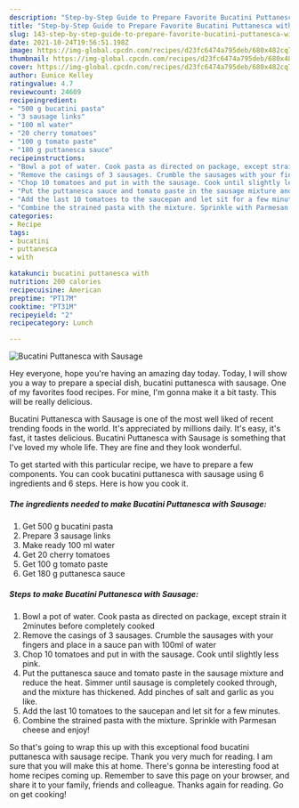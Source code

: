 ```yaml
---
description: "Step-by-Step Guide to Prepare Favorite Bucatini Puttanesca with Sausage"
title: "Step-by-Step Guide to Prepare Favorite Bucatini Puttanesca with Sausage"
slug: 143-step-by-step-guide-to-prepare-favorite-bucatini-puttanesca-with-sausage
date: 2021-10-24T19:56:51.198Z
image: https://img-global.cpcdn.com/recipes/d23fc6474a795deb/680x482cq70/bucatini-puttanesca-with-sausage-recipe-main-photo.jpg
thumbnail: https://img-global.cpcdn.com/recipes/d23fc6474a795deb/680x482cq70/bucatini-puttanesca-with-sausage-recipe-main-photo.jpg
cover: https://img-global.cpcdn.com/recipes/d23fc6474a795deb/680x482cq70/bucatini-puttanesca-with-sausage-recipe-main-photo.jpg
author: Eunice Kelley
ratingvalue: 4.7
reviewcount: 24609
recipeingredient:
- "500 g bucatini pasta"
- "3 sausage links"
- "100 ml water"
- "20 cherry tomatoes"
- "100 g tomato paste"
- "180 g puttanesca sauce"
recipeinstructions:
- "Bowl a pot of water. Cook pasta as directed on package, except strain it 2minutes before completely cooked"
- "Remove the casings of 3 sausages. Crumble the sausages with your fingers and place in a sauce pan with 100ml of water"
- "Chop 10 tomatoes and put in with the sausage. Cook until slightly less pink."
- "Put the puttanesca sauce and tomato paste in the sausage mixture and reduce the heat. Simmer until sausage is completely cooked through, and the mixture has thickened. Add pinches of salt and garlic as you like."
- "Add the last 10 tomatoes to the saucepan and let sit for a few minutes."
- "Combine the strained pasta with the mixture. Sprinkle with Parmesan cheese and enjoy!"
categories:
- Recipe
tags:
- bucatini
- puttanesca
- with

katakunci: bucatini puttanesca with 
nutrition: 200 calories
recipecuisine: American
preptime: "PT17M"
cooktime: "PT31M"
recipeyield: "2"
recipecategory: Lunch

---
```



![Bucatini Puttanesca with Sausage](https://img-global.cpcdn.com/recipes/d23fc6474a795deb/680x482cq70/bucatini-puttanesca-with-sausage-recipe-main-photo.jpg)

Hey everyone, hope you're having an amazing day today. Today, I will show you a way to prepare a special dish, bucatini puttanesca with sausage. One of my favorites food recipes. For mine, I'm gonna make it a bit tasty. This will be really delicious.

Bucatini Puttanesca with Sausage is one of the most well liked of recent trending foods in the world. It's appreciated by millions daily. It's easy, it's fast, it tastes delicious. Bucatini Puttanesca with Sausage is something that I've loved my whole life. They are fine and they look wonderful.




To get started with this particular recipe, we have to prepare a few components. You can cook bucatini puttanesca with sausage using 6 ingredients and 6 steps. Here is how you cook it.

<!--inarticleads1-->

##### The ingredients needed to make Bucatini Puttanesca with Sausage:

1. Get 500 g bucatini pasta
1. Prepare 3 sausage links
1. Make ready 100 ml water
1. Get 20 cherry tomatoes
1. Get 100 g tomato paste
1. Get 180 g puttanesca sauce




<!--inarticleads2-->

##### Steps to make Bucatini Puttanesca with Sausage:

1. Bowl a pot of water. Cook pasta as directed on package, except strain it 2minutes before completely cooked
1. Remove the casings of 3 sausages. Crumble the sausages with your fingers and place in a sauce pan with 100ml of water
1. Chop 10 tomatoes and put in with the sausage. Cook until slightly less pink.
1. Put the puttanesca sauce and tomato paste in the sausage mixture and reduce the heat. Simmer until sausage is completely cooked through, and the mixture has thickened. Add pinches of salt and garlic as you like.
1. Add the last 10 tomatoes to the saucepan and let sit for a few minutes.
1. Combine the strained pasta with the mixture. Sprinkle with Parmesan cheese and enjoy!




So that's going to wrap this up with this exceptional food bucatini puttanesca with sausage recipe. Thank you very much for reading. I am sure that you will make this at home. There's gonna be interesting food at home recipes coming up. Remember to save this page on your browser, and share it to your family, friends and colleague. Thanks again for reading. Go on get cooking!
